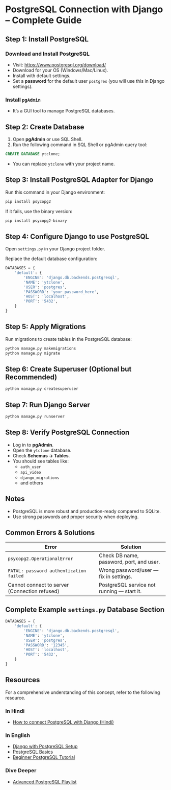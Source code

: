

# PostgreSQL Connection with Django – Complete Guide

## Step 1: Install PostgreSQL

### Download and Install PostgreSQL
- Visit: https://www.postgresql.org/download/
- Download for your OS (Windows/Mac/Linux).
- Install with default settings.
- Set a **password** for the default user `postgres` (you will use this in Django settings).

### Install `pgAdmin`
- It’s a GUI tool to manage PostgreSQL databases.

## Step 2: Create Database

1. Open **pgAdmin** or use SQL Shell.
2. Run the following command in SQL Shell or pgAdmin query tool:

```sql
CREATE DATABASE ytclone;
```

- You can replace `ytclone` with your project name.

## Step 3: Install PostgreSQL Adapter for Django

Run this command in your Django environment:

```bash
pip install psycopg2
```

If it fails, use the binary version:

```bash
pip install psycopg2-binary
```

## Step 4: Configure Django to use PostgreSQL

Open `settings.py` in your Django project folder.

Replace the default database configuration:

```python
DATABASES = {
    'default': {
        'ENGINE': 'django.db.backends.postgresql',
        'NAME': 'ytclone',
        'USER': 'postgres',
        'PASSWORD': 'your_password_here',
        'HOST': 'localhost',
        'PORT': '5432',
    }
}
```

## Step 5: Apply Migrations

Run migrations to create tables in the PostgreSQL database:

```bash
python manage.py makemigrations
python manage.py migrate
```

## Step 6: Create Superuser (Optional but Recommended)

```bash
python manage.py createsuperuser
```

## Step 7: Run Django Server

```bash
python manage.py runserver
```

## Step 8: Verify PostgreSQL Connection

- Log in to **pgAdmin**.
- Open the `ytclone` database.
- Check **Schemas → Tables**.
- You should see tables like:
  - `auth_user`
  - `api_video`
  - `django_migrations`
  - and others

## Notes

- PostgreSQL is more robust and production-ready compared to SQLite.
- Use strong passwords and proper security when deploying.

## Common Errors & Solutions

| Error                                          | Solution                                  |
|------------------------------------------------|--------------------------------------------|
| `psycopg2.OperationalError`                    | Check DB name, password, port, and user.  |
| `FATAL: password authentication failed`        | Wrong password/user — fix in settings.    |
| Cannot connect to server (Connection refused)  | PostgreSQL service not running — start it.|

## Complete Example `settings.py` Database Section

```python
DATABASES = {
    'default': {
        'ENGINE': 'django.db.backends.postgresql',
        'NAME': 'ytclone',
        'USER': 'postgres',
        'PASSWORD': '12345',
        'HOST': 'localhost',
        'PORT': '5432',
    }
}
```

## Resources
For a comprehensive understanding of this concept, refer to the following resource.
### In Hindi
- [How to connect PostgreSQL with Django (Hindi)](https://youtu.be/5EY6JFptZgw?si=i3otQPYFDtKCiqO2)

### In English
- [Django with PostgreSQL Setup](https://youtu.be/auGKVnywcIE?si=GaoyjwFV3a8t7RLd)
- [PostgreSQL Basics](https://youtu.be/qw--VYLpxG4?si=vluyiMTVhyKiJ328)
- [Beginner PostgreSQL Tutorial](https://youtu.be/SpfIwlAYaKk?si=oMQqT8gUl4l-Ptq7)

### Dive Deeper
- [Advanced PostgreSQL Playlist](https://www.youtube.com/playlist?list=PLSU32T6nmU25qowhWMM4ZUDUbSvsV78GG)
